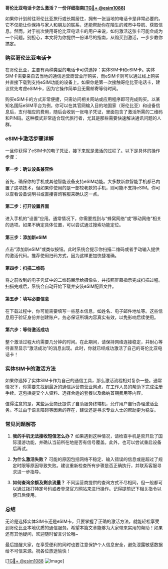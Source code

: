 **哥伦比亚电话卡怎么激活？一份详细指南[[TG💪+ @esim1088](https://t.me/s/esim1088)]**

如果你计划前往哥伦比亚旅行或长期居住，拥有一张当地的电话卡是非常必要的。它不仅能让你保持与家人和朋友的联系，还能帮助你在陌生的城市中导航、获取信息。然而，对于初次使用哥伦比亚电话卡的用户来说，如何激活这张卡可能会成为一个问题。别担心，本文将为你提供一份详尽的指南，从购买到激活，一步步教你搞定。

### 购买哥伦比亚电话卡

在哥伦比亚，主要有两种类型的电话卡可供选择：实体SIM卡和eSIM卡。实体SIM卡需要亲自去当地的通信运营商营业厅购买，而eSIM卡则可以通过线上购买并直接下载到支持eSIM功能的设备上。如果你是第一次接触哥伦比亚电话卡，建议优先考虑eSIM卡，因为它操作简单且无需邮寄等待时间。

购买eSIM卡的方式非常便捷，只需访问相关网站或应用程序即可完成购买。以某知名国际eSIM平台为例，你可以在其官网输入目的地国家（哥伦比亚）和设备信息后，支付相应的费用，随后会收到一张电子凭证，里面包含了激活所需的二维码和PIN码。这种模式非常适合现代旅行者，尤其是那些需要快速解决通讯问题的人群。

### eSIM卡激活步骤详解

一旦你获得了eSIM卡的电子凭证，接下来就是激活的过程了。以下是具体的操作步骤：

#### 第一步：确认设备兼容性
首先，确保你的手机或其他智能设备支持eSIM功能。大多数新款智能手机都已内置了这项技术，但如果你使用的是一部较老款的手机，则可能不支持eSIM。你可以查看设备说明书或直接咨询客服来确认这一点。

#### 第二步：打开设置界面
进入手机的“设置”应用。通常情况下，你需要找到与“蜂窝网络”或“移动网络”相关的选项。如果不确定具体位置，可以尝试通过搜索功能定位。

#### 第三步：添加新eSIM
点击“添加新eSIM”或类似按钮。此时系统会提示你扫描二维码或者手动输入提供的激活代码。推荐使用扫码方式，因为这样更加快捷准确。

#### 第四步：扫描二维码
将之前收到的电子凭证中的二维码展示给摄像头，并按照屏幕指示完成扫描过程。扫描完成后，系统会自动开始下载并安装eSIM配置文件。

#### 第五步：填写必要信息
在下载过程中，你可能需要填写一些基本信息，如姓名、电子邮件地址等。这些信息用于验证身份并创建账户。务必保证所填内容真实有效，以免影响后续使用。

#### 第六步：等待激活成功
整个激活过程大约需要几分钟的时间。在此期间，请保持网络连接稳定，并耐心等待直至显示“激活成功”的消息出现。此时，你就已经成功激活了自己的哥伦比亚电话卡！

### 实体SIM卡的激活方法

如果你选择了实体SIM卡作为自己的通信工具，那么激活流程相对复杂一些。通常情况下，你需要先找到最近的通信运营商营业网点，在工作人员的帮助下完成注册手续。这包括提交个人资料、选择合适的套餐以及缴纳首期费用等内容。

值得注意的是，某些运营商还提供了自助服务终端机，允许用户自行办理激活业务。不过由于语言障碍等因素的存在，建议还是寻求专业人士的帮助更为稳妥。

### 常见问题解答

1. **我的手机无法接收短信怎么办？**
   如果遇到这种情况，请检查手机是否开启了国际漫游功能，并确认当前所在地是否有信号覆盖。此外，也可以尝试重启设备后再试。

2. **为什么激活失败？**
   可能的原因包括网络不稳定、输入错误的信息或是超过了规定时限等原因导致失败。建议重新检查所有步骤是否正确执行，并联系客服寻求进一步指导。

3. **如何查询余额及剩余流量？**
   不同运营商提供的查询方式不尽相同，但一般都可以通过拨打特定号码或者登录官方网站来进行操作。记得提前记下相关指令以便日后使用。

### 总结

无论是选择实体SIM卡还是eSIM卡，只要掌握了正确的激活方法，就能轻松享受到哥伦比亚本地优质的通信服务。希望本篇文章能够为大家带来实用的帮助！如果还有其他疑问，欢迎随时留言讨论哦~

最后提醒大家，在享受便利的同时也要注意保护个人信息安全，避免泄露敏感数据给不可信来源。祝各位旅途愉快！

[[TG💪+ @esim1088](https://t.me/s/esim1088) ![Image](https://i.postimg.cc/4NQfJmqS/Snipaste-2025-05-13-00-14-12.png)]